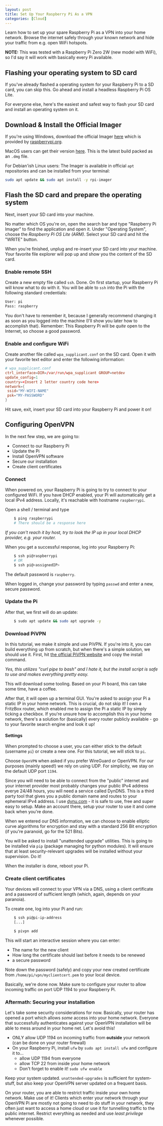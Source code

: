 ```yaml
---
layout: post
title: Set Up Your Raspberry Pi As a VPN
categories: [Cloud]
---
```


Learn how to set up your spare Raspberry Pi as a VPN into your home network. Browse the internet safely through your known network and hide your traffic from e.g. open WiFi hotspots.

**NOTE:** This was tested with a Raspberry Pi Zero 2W (new model with WiFi), so I'd say it will work with basically every Pi available.

## Flashing your operating system to SD card

If you've already flashed a operating system for your Raspberry Pi to a SD card, you can skip this. Go ahead and install a headless Raspberry Pi OS Lite.

For everyone else, here's the easiest and safest way to flash your SD card and install an operating system on it.

## Download & Install the Official Imager

If you're using Windows, download the official Imager [here](https://downloads.raspberrypi.org/imager/imager_latest.exe) which is provided by [raspberrypi.org](https://raspberrypi.org).

MacOS users can get their version [here](https://downloads.raspberrypi.org/imager/imager_latest.dmg). This is the latest build packed as an `.dmg` file.

For Debian'ish Linux users: The Imager is available in official `apt` repositories and can be installed from your terminal:

```bash
sudo apt update && sudo apt install -y rpi-imager
```

## Flash the SD card and prepare the operating system

Next, insert your SD card into your machine.

No matter which OS you're on, open the search bar and type "Raspberry Pi Imager" to find the application and open it. Under "Operating System", choose the _Raspberry Pi OS Lite (ARM)_. Select your SD card and hit the "WRITE" button.

When you're finished, unplug and re-insert your SD card into your machine. Your favorite file explorer will pop up and show you the content of the SD card.

### Enable remote SSH

Create a new empty file called `ssh`. Done. On first startup, your Raspberry Pi will know what to do with it. You will be able to `ssh` into the Pi with the following standard credentials:

```bash
User: pi
Pass: raspberry
```

You don't have to remember it, because I generally recommend changing it as soon as you logged into the machine (I'll show you later how to accomplish that). Remember: This Raspberry Pi will be _quite_ open to the Internet, so choose a good password.

### Enable and configure WiFi

Create another file called `wpa_supplicant.conf` on the SD card. Open it with your favorite text editor and enter the following information:

```conf
# wpa_supplicant.conf
ctrl_interface=DIR=/var/run/wpa_supplicant GROUP=netdev
update_config=1
country=<Insert 2 letter country code here>
network={
 ssid="MY-WIFI-NAME"
 psk="MY-PASSWORD"
}
```

Hit save, exit, insert your SD card into your Raspberry Pi and power it on!

## Configuring OpenVPN

In the next few step, we are going to:

- Connect to our Raspberry Pi
- Update the Pi
- Install OpenVPN software
- Secure our installation
- Create client certificates

### Connect

When powered on, your Raspberry Pi is going to try to connect to your configured WiFi. If you have DHCP enabled, your Pi will automatically get a local IPv4 address. Locally, it's reachable with hostname `raspberrypi`.

Open a shell / terminal and type
```bash
	$ ping raspberrypi
	# There should be a response here
```

_If you can't reach it by host, try to look the IP up in your local DHCP provider, e.g. your router._

When you get a successful response, log into your Raspberry Pi:

```bash
	$ ssh pi@raspberrypi
	# OR
	$ ssh pi@<assignedIP>
```

The default password is `raspberry`.

When logged in, change your password by typing `passwd` and enter a new, secure password.

### Update the Pi

After that, we first will do an update:

```bash
	$ sudo apt update && sudo apt upgrade -y
```

### Download PiVPN

In this tutorial, we make it simple and use PiVPN. If you're into it, you can build everything up from scratch, but when there's a simple solution, we should use it.
First, hit [the official PiVPN website](https://www.pivpn.io/) and copy the install command.

_Yes, this utilizes "curl pipe to bash" and I hate it, but the install script is safe to use and makes everything pretty easy._

This will download some tooling. Based on your Pi board, this can take some time, have a coffee.

After that, it will open up a terminal GUI. You're asked to assign your Pi a static IP in your home network. This is crucial, do not skip it! I own a FritzBox router, which enabled me to assign the Pi a static IP by simply ticking a checkbox. If you're unsure how to accomplish this in your home network, there's a solution for (basically) every router publicly available - go to your favorite search engine and look it up!

#### Settings

When prompted to choose a user, you can either stick to the default (username `pi`) or create a new one. For this tutorial, we will stick to `pi`.

Choose `OpenVPN` when asked if you prefer WireGuard or OpenVPN. For our purposes (mainly speed!) we rely on using UDP. For simplicity, we stay on the default UDP port `1194`.


Since you will need to be able to connect from the "public" internet and your internet provider most probably changes your public IPv4 address everye 24/48 hours, you will need a service called DynDNS. This is a third party tool that gives you a public domain name and routes to your ephemeral IPv4 address. I use [dynu.com](https://dynu.com) - it is safe to use, free and super easy to setup. Make an account there, setup your router to use it and come back when you're done.


When we entered our DNS information, we can choose to enable elliptic curve algorithms for encryption and stay with a standard 256 Bit encryption (if you're paranoid, go for the 521 Bits).

You will be asked to install "unattended upgrade" utilities. This is going to be installed via `pip` (package managing for python modules). It will ensure that at least security-relevant upgrades will be installed without your supervision. Do it!

When the installer is done, reboot your Pi.


### Create client certificates

Your devices will connect to your VPN via a DNS, using a client certificate and a password of sufficient length (which, again, depends on your paranoia).

To create one, log into your Pi and run:

```bash
	$ ssh pi@pi-ip-address
	[...]

	$ pivpn add
```

This will start an interactive session where you can enter:

- The name for the new client
- How long the certificate should last before it needs to be renewed
- a secure password

Note down the password (safely) and copy your new created certificate from `/home/pi/vpn/myclientcert.pem` to your local device.

Basically, we're done now. Make sure to configure your router to allow incoming traffic on port UDP 1194 to your Raspberry Pi.

### Aftermath: Securing your installation

Let's take some security considerations for now. Basically, your router has opened a port which allows _some_ access into your home network. Everyone that successfully authenticates against your OpenVPN installation will be able to mess around in your home net. Let's avoid this!

- ONLY allow UDP 1194 on incoming traffic from **outside** your network (can be done on your router firewall)
- On your Raspberry Pi, install `ufw` by `sudo apt install ufw` and configure it to...
  - allow UDP 1194 from everyone
  - allow TCP 22 from inside your home network
  - Don't forget to enable it! `sudo ufw enable`

Keep your system updated. `unattended-upgrades` is sufficient for system-stuff, but also keep your OpenVPN server updated on a frequent basis.

On your router, you are able to restrict traffic inside your own home network. Make use of it! Clients which enter your network through your OpenVPN Pi are mostly not going to need to do stuff in your network, they often just want to access a home cloud or use it for tunnelling traffic to the public internet. Restrict everything as needed and use _least privilege_ whenever possible.


